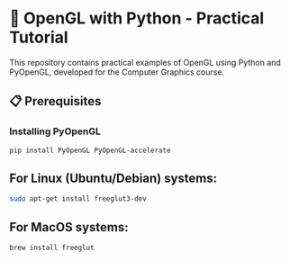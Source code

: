 # 🎨 OpenGL with Python - Practical Tutorial

This repository contains practical examples of OpenGL using Python and PyOpenGL, developed for the Computer Graphics course.

## 📋 Prerequisites

### Installing PyOpenGL
```bash
pip install PyOpenGL PyOpenGL-accelerate
```
## For Linux (Ubuntu/Debian) systems:

```bash
sudo apt-get install freeglut3-dev
```

## For MacOS systems:
```bash
brew install freeglut
```